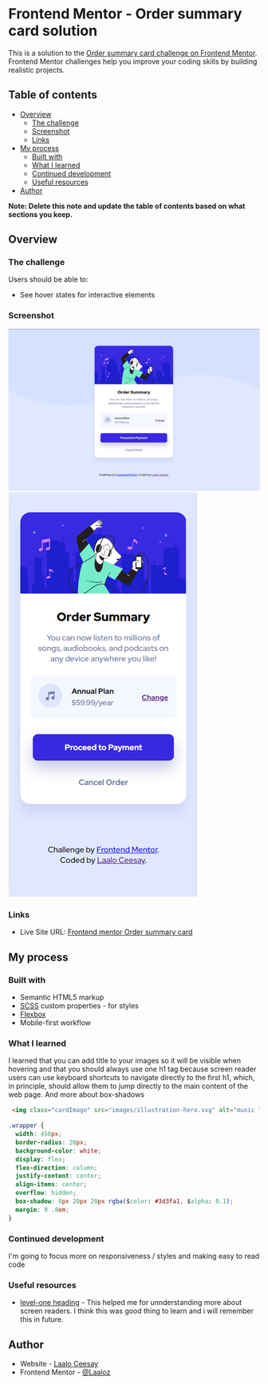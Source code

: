 # Frontend Mentor - Order summary card solution

This is a solution to the [Order summary card challenge on Frontend Mentor](https://www.frontendmentor.io/challenges/order-summary-component-QlPmajDUj). Frontend Mentor challenges help you improve your coding skills by building realistic projects. 

## Table of contents

- [Overview](#overview)
  - [The challenge](#the-challenge)
  - [Screenshot](#screenshot)
  - [Links](#links)
- [My process](#my-process)
  - [Built with](#built-with)
  - [What I learned](#what-i-learned)
  - [Continued development](#continued-development)
  - [Useful resources](#useful-resources)
- [Author](#author)

**Note: Delete this note and update the table of contents based on what sections you keep.**

## Overview

### The challenge

Users should be able to:

- See hover states for interactive elements

### Screenshot

![](./screenshots/desktop-design.png)
![](./screenshots/mobile-design.png)

### Links

- Live Site URL: [Frontend mentor Order summary card](https://61186d8ed7c0cfa6ec2f06c6--relaxed-jackson-9eb910.netlify.app/)

## My process

### Built with

- Semantic HTML5 markup
- [SCSS](https://sass-lang.com/guide) custom properties - for styles
- [Flexbox](https://css-tricks.com/snippets/css/a-guide-to-flexbox/)
- Mobile-first workflow

### What I learned

I learned that you can add title to your images so it will be visible when hovering
and that you should always use one h1 tag because screen reader users can use keyboard shortcuts to navigate directly to the first h1, which, in principle, should allow them to jump directly to the main content of the web page. And more about box-shadows

```HTML
 <img class="cardImage" src="images/illustration-hero.svg" alt="music listening person" title="hero image">
```

```css
.wrapper {
  width: 450px;
  border-radius: 20px;
  background-color: white;
  display: flex;
  flex-direction: column;
  justify-content: center;
  align-items: center;
  overflow: hidden;
  box-shadow: 0px 20px 20px rgba($color: #3d3fa1, $alpha: 0.1);
  margin: 0 .8em;
}
```

### Continued development

I'm going to focus more on responsiveness / styles and making easy to read code

### Useful resources

- [level-one heading](https://dequeuniversity.com/rules/axe/4.2/page-has-heading-one?application=axeAPI) - This helped me for unnderstanding more about screen readers. I think this was good thing to learn and i will remember this in future.

## Author

- Website - [Laalo Ceesay](https://www.laaloceesay.com/)
- Frontend Mentor - [@Laaloz](https://www.frontendmentor.io/profile/Laaloz)
